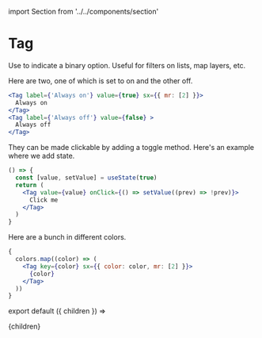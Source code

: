 import Section from '../../components/section'

# Tag

Use to indicate a binary option. Useful for filters on lists, map layers, etc.

Here are two, one of which is set to on and the other off.

```jsx live
<Tag label={'Always on'} value={true} sx={{ mr: [2] }}>
  Always on
</Tag>
<Tag label={'Always off'} value={false} >
  Always off
</Tag>
```

They can be made clickable by adding a toggle method. Here's an example where we add state.

```jsx live
() => {
  const [value, setValue] = useState(true)
  return (
    <Tag value={value} onClick={() => setValue((prev) => !prev)}>
      Click me
    </Tag>
  )
}
```

Here are a bunch in different colors.

```jsx live
{
  colors.map((color) => (
    <Tag key={color} sx={{ color: color, mr: [2] }}>
      {color}
    </Tag>
  ))
}
```

export default ({ children }) => <Section name='tag'>{children}</Section>
